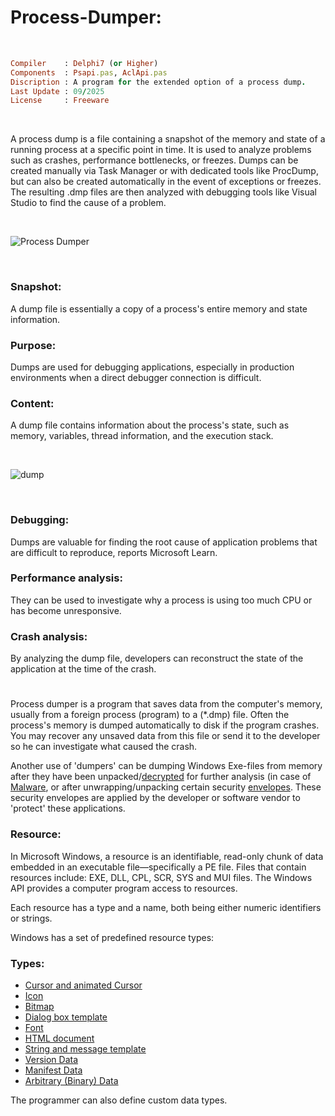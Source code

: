 # Process-Dumper:

</br>

```ruby
Compiler    : Delphi7 (or Higher)
Components  : Psapi.pas, AclApi.pas
Discription : A program for the extended option of a process dump.
Last Update : 09/2025
License     : Freeware
```

</br>

A process dump is a file containing a snapshot of the memory and state of a running process at a specific point in time. It is used to analyze problems such as crashes, performance bottlenecks, or freezes. Dumps can be created manually via Task Manager or with dedicated tools like ProcDump, but can also be created automatically in the event of exceptions or freezes. The resulting .dmp files are then analyzed with debugging tools like Visual Studio to find the cause of a problem.

</br>

![Process Dumper](https://github.com/user-attachments/assets/fcba7814-2eb6-4ebd-a83b-0b24e9d58696)

</br>

### Snapshot:  
A dump file is essentially a copy of a process's entire memory and state information.

### Purpose:  
Dumps are used for debugging applications, especially in production environments when a direct debugger connection is difficult.

### Content:  
A dump file contains information about the process's state, such as memory, variables, thread information, and the execution stack.

</br>

![dump](https://github.com/user-attachments/assets/b27f540b-8bdb-4dbf-957a-e34b6847c7d2)

</br>

### Debugging:  
Dumps are valuable for finding the root cause of application problems that are difficult to reproduce, reports Microsoft Learn.

### Performance analysis:  
They can be used to investigate why a process is using too much CPU or has become unresponsive.

### Crash analysis:  
By analyzing the dump file, developers can reconstruct the state of the application at the time of the crash.

#

Process dumper is a program that saves data from the computer's memory, usually from a foreign process (program) to a (*.dmp) file. Often the process's memory is dumped automatically to disk if the program crashes. You may recover any unsaved data from this file or send it to the developer so he can investigate what caused the crash.

Another use of 'dumpers' can be dumping Windows Exe-files from memory after they have been unpacked/[decrypted](https://en.wikipedia.org/wiki/Encryption) for further analysis (in case of [Malware](https://en.wikipedia.org/wiki/Malware), or after unwrapping/unpacking certain security [envelopes](https://en.wikipedia.org/wiki/Envelope). These security envelopes are applied by the developer or software vendor to 'protect' these applications.

### Resource:  

In Microsoft Windows, a resource is an identifiable, read-only chunk of data embedded in an executable file—specifically a PE file.
Files that contain resources include: EXE, DLL, CPL, SCR, SYS and MUI files.
The Windows API provides a computer program access to resources.

Each resource has a type and a name, both being either numeric identifiers or strings.

Windows has a set of predefined resource types:

### Types:  
* [Cursor and animated Cursor](https://en.wikipedia.org/wiki/Cursor_(user_interface))
* [Icon](https://en.wikipedia.org/wiki/Icon_(computing))
* [Bitmap](https://en.wikipedia.org/wiki/Bitmap)
* [Dialog box template](https://en.wikipedia.org/wiki/Dialog_box)
* [Font](https://en.wikipedia.org/wiki/Typeface)
* [HTML document](https://en.wikipedia.org/wiki/HTML)
* [String and message template](https://en.wikipedia.org/wiki/String_(computer_science))
* [Version Data](https://en.wikipedia.org/wiki/.exe)
* [Manifest Data](https://en.wikipedia.org/wiki/Manifest_file)
* [Arbitrary (Binary) Data](https://en.wikipedia.org/wiki/Binary_file)

The programmer can also define custom data types.

